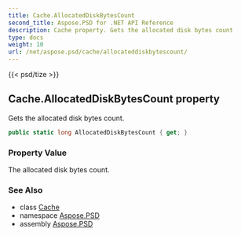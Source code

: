 ```yaml
---
title: Cache.AllocatedDiskBytesCount
second_title: Aspose.PSD for .NET API Reference
description: Cache property. Gets the allocated disk bytes count
type: docs
weight: 10
url: /net/aspose.psd/cache/allocateddiskbytescount/
---
```

{{< psd/tize >}}
## Cache.AllocatedDiskBytesCount property

Gets the allocated disk bytes count.

```csharp
public static long AllocatedDiskBytesCount { get; }
```

### Property Value

The allocated disk bytes count.

### See Also

* class [Cache](../)
* namespace [Aspose.PSD](../../cache/)
* assembly [Aspose.PSD](../../../)


